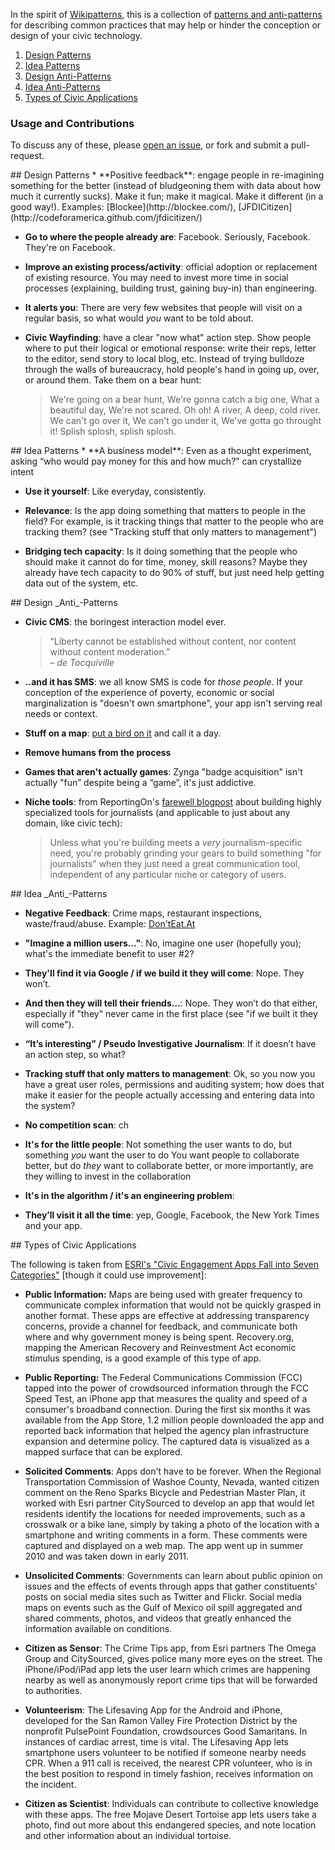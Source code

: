 In the spirit of [Wikipatterns](http://www.wikipatterns.com/display/wikipatterns/Wikipatterns), this is a collection of [patterns and anti-patterns](http://en.wikipedia.org/wiki/Pattern_language) for describing common practices that may help or hinder the conception or design of your civic technology.

1. [Design Patterns](#designPatterns)
2. [Idea Patterns](#ideaPatterns)
3. [Design Anti-Patterns](#designAntiPatterns)
4. [Idea Anti-Patterns](#ideaAntiPatterns)
5. [Types of Civic Applications](#typesOfCivicApps)

### Usage and Contributions

To discuss any of these, please [open an issue](issues), or fork and submit a pull-request.


<a name="designPatterns" />
## Design Patterns
* **Positive feedback**: engage people in re-imagining something for the better (instead of bludgeoning them with data about how much it currently sucks). Make it fun; make it magical. Make it different (in a good way!). Examples: [Blockee](http://blockee.com/), [JFDICitizen](http://codeforamerica.github.com/jfdicitizen/)

* **Go to where the people already are**: Facebook. Seriously, Facebook. They're on Facebook.

* **Improve an existing process/activity**: official adoption or replacement of existing resource. You may need to invest more time in social processes (explaining, building trust, gaining buy-in) than engineering.

* **It alerts you**: There are very few websites that people will visit on a regular basis, so what would _you_ want to be told about.

* **Civic Wayfinding**: have a clear "now what" action step. Show people where to put their logical or emotional response: write their reps, letter to the editor, send story to local blog, etc. Instead of trying bulldoze through the walls of bureaucracy, hold people's hand in going up, over, or around them. Take them on a bear hunt:

    > We're going on a bear hunt,
    > We're gonna catch a big one,
    > What a beautiful day,
    > We're not scared.
    > Oh oh!
    > A river,
    > A deep, cold river.
    > We can't go over it,
    > We can't go under it,
    > We've gotta go throught it!
    > Splish splosh, splish splosh.

<a name="ideaPatterns" />
## Idea Patterns
* **A business model**: Even as a thought experiment, asking “who would pay money for this and how much?” can crystallize intent

* **Use it yourself**: Like everyday, consistently.

* **Relevance**: Is the app doing something that matters to people in the field? For example, is it tracking things that matter to the people who are tracking them?  (see "Tracking stuff that only matters to management")

* **Bridging tech capacity**: Is it doing something that the people who should make it cannot do for time, money, skill reasons? Maybe they already have tech capacity to do 90% of stuff, but just need help getting data out of the system, etc.

<a name="designAntiPatterns" />
## Design _Anti_-Patterns

* **Civic CMS**: the boringest interaction model ever. 

    > “Liberty cannot be established without content, nor content without content moderation.” 
    > <br><cite>– de Tocquiville</cite> 

* **..and it has SMS**: we all know SMS is code for _those people_. If your conception of the experience of poverty, economic or social marginalization is "doesn't own smartphone", your app isn't serving real needs or context.

* **Stuff on a map**: [put a bird on it](http://www.youtube.com/watch?v=0XM3vWJmpfo) and call it a day.

* **Remove humans from the process**

* **Games that aren't actually games**: Zynga "badge acquisition" isn't actually "fun” despite being a “game”, it's just addictive.

* **Niche tools**: from ReportingOn's [farewell blogpost](http://www.pbs.org/idealab/2010/12/lessons-learned-from-reportingon363.html) about building highly specialized tools for journalists (and applicable to just about any domain, like civic tech): 

    > Unless what you're building meets a _very_ journalism-specific need, you're probably grinding your gears to build something "for journalists" when they just need a great communication tool, independent of any particular niche or category of users.  

<a name="ideaAntiPatterns" />
## Idea _Anti_-Patterns

* **Negative Feedback**: Crime maps, restaurant inspections, waste/fraud/abuse.
    Example: [Don'tEat.At](http://donteat.at/)

* **"Imagine a million users…"**: No, imagine one user (hopefully you); what's the immediate benefit to user #2?

* **They'll find it via Google / if we build it they will come**: Nope. They won’t. 

* **And then they will tell their friends…**: Nope. They won’t do that either, especially if "they" never came in the first place (see "if we built it they will come"). 

* **“It’s interesting” / Pseudo Investigative Journalism**: If it doesn’t have an action step, so what? 

* **Tracking stuff that only matters to management**: Ok, so you now you have a great user roles, permissions and auditing system; how does that make it easier for the people actually accessing and entering data into the system?

* **No competition scan**: ch

* **It's for the little people**: Not something the user wants to do, but something *you* want the user to do
You want people to collaborate better, but do *they* want to collaborate better, or more importantly, are they willing to invest in the collaboration


* **It's in the algorithm / it's an engineering problem**: 

* **They’ll visit it all the time**: yep, Google, Facebook, the New York Times and your app.

<a name="typesOfCivicApps" />
## Types of Civic Applications

The following is taken from [ESRI's "Civic Engagement Apps Fall into Seven Categories"](http://www.esri.com/news/arcuser/0312/civic-engagement-apps-fall-into-seven-categories.html) [though it could use improvement]:

* **Public Information:** Maps are being used with greater frequency to communicate complex information that would not be quickly grasped in another format. These apps are effective at addressing transparency concerns, provide a channel for feedback, and communicate both where and why government money is being spent. Recovery.org, mapping the American Recovery and Reinvestment Act economic stimulus spending, is a good example of this type of app.

* **Public Reporting:** The Federal Communications Commission (FCC) tapped into the power of crowdsourced information through the FCC Speed Test, an iPhone app that measures the quality and speed of a consumer's broadband connection. During the first six months it was available from the App Store, 1.2 million people downloaded the app and reported back information that helped the agency plan infrastructure expansion and determine policy. The captured data is visualized as a mapped surface that can be explored.

* **Solicited Comments**: Apps don't have to be forever. When the Regional Transportation Commission of Washoe County, Nevada, wanted citizen comment on the Reno Sparks Bicycle and Pedestrian Master Plan, it worked with Esri partner CitySourced to develop an app that would let residents identify the locations for needed improvements, such as a crosswalk or a bike lane, simply by taking a photo of the location with a smartphone and writing comments in a form. These comments were captured and displayed on a web map. The app went up in summer 2010 and was taken down in early 2011.

* **Unsolicited Comments**: Governments can learn about public opinion on issues and the effects of events through apps that gather constituents' posts on social media sites such as Twitter and Flickr. Social media maps on events such as the Gulf of Mexico oil spill aggregated and shared comments, photos, and videos that greatly enhanced the information available on conditions.

* **Citizen as Sensor**: The Crime Tips app, from Esri partners The Omega Group and CitySourced, gives police many more eyes on the street. The iPhone/iPod/iPad app lets the user learn which crimes are happening nearby as well as anonymously report crime tips that will be forwarded to authorities.

* **Volunteerism**: The Lifesaving App for the Android and iPhone, developed for the San Ramon Valley Fire Protection District by the nonprofit PulsePoint Foundation, crowdsources Good Samaritans. In instances of cardiac arrest, time is vital. The Lifesaving App lets smartphone users volunteer to be notified if someone nearby needs CPR. When a 911 call is received, the nearest CPR volunteer, who is in the best position to respond in timely fashion, receives information on the incident.

* **Citizen as Scientist**: Individuals can contribute to collective knowledge with these apps. The free Mojave Desert Tortoise app lets users take a photo, find out more about this endangered species, and note location and other information about an individual tortoise.


